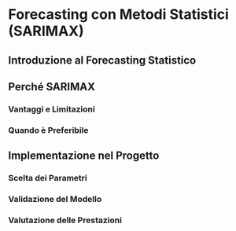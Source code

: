 # Forecasting con Metodi Statistici (SARIMAX)

## Introduzione al Forecasting Statistico

## Perché SARIMAX

### Vantaggi e Limitazioni
### Quando è Preferibile

## Implementazione nel Progetto

### Scelta dei Parametri
### Validazione del Modello
### Valutazione delle Prestazioni
